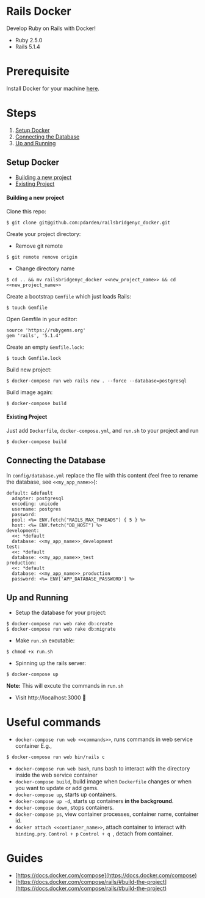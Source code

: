 # Rails Docker
Develop Ruby on Rails with Docker!

* Ruby 2.5.0
* Rails 5.1.4

# Prerequisite
Install Docker for your machine [here](https://www.docker.com/community-edition#/download).

# Steps
1. [Setup Docker](#setup-docker)
1. [Connecting the Database](#connecting-the-database)
1. [Up and Running](#up-and-running)

## Setup Docker
* [Building a new project](#building-a-new-project)
* [Existing Project](#existing-project)
#### Building a new project

Clone this repo:
```
$ git clone git@github.com:pdarden/railsbridgenyc_docker.git
```

Create your project directory:
* Remove git remote
```
$ git remote remove origin
```
* Change directory name
```
$ cd .. && mv railsbridgenyc_docker <<new_project_name>> && cd <<new_project_name>>
```

Create a bootstrap `Gemfile` which just loads Rails:
```
$ touch Gemfile
```
Open Gemfile in your editor:
```
source 'https://rubygems.org'
gem 'rails', '5.1.4'
```

Create an empty `Gemfile.lock`:
```
$ touch Gemfile.lock
```

Build new project:
```
$ docker-compose run web rails new . --force --database=postgresql
```

Build image again:
```
$ docker-compose build
```

#### Existing Project
Just add `Dockerfile`, `docker-compose.yml`, and `run.sh` to your project and run
```
$ docker-compose build
```

## Connecting the Database
In `config/database.yml` replace the file with this content (feel free to rename the database, see `<<my_app_name>>`):
```
default: &default
  adapter: postgresql
  encoding: unicode
  username: postgres
  password:
  pool: <%= ENV.fetch("RAILS_MAX_THREADS") { 5 } %>
  host: <%= ENV.fetch("DB_HOST") %>
development:
  <<: *default
  database: <<my_app_name>>_development
test:
  <<: *default
  database: <<my_app_name>>_test
production:
  <<: *default
  database: <<my_app_name>>_production
  password: <%= ENV['APP_DATABASE_PASSWORD'] %>
```

## Up and Running
* Setup the database for your project:
```
$ docker-compose run web rake db:create
$ docker-compose run web rake db:migrate
```
* Make `run.sh` excutable:
```
$ chmod +x run.sh
```
* Spinning up the rails server:
```
$ docker-compose up
```
**Note:** This will excute the commands in `run.sh`
* Visit http://localhost:3000  :rocket:

# Useful commands
* `docker-compose run web <<commands>>`, runs commands in web service container
E.g.,
```
$ docker-compose run web bin/rails c
```
* `docker-compose run web bash`, runs bash to interact with the directory inside the web service container
* `docker-compose build`, build image when `Dockerfile` changes or when you want
  to update or add gems.
* `docker-compose up`, starts up containers.
* `docker-compose up -d`, starts up containers **in the background**.
* `docker-compose down`, stops containers.
* `docker-compose ps`, view container processes, container name, container id.
* `docker attach <<contianer_name>>`, attach container to interact with
  `binding.pry`. `Control + p` `Control + q `, detach from container.

# Guides
* [https://docs.docker.com/compose](https://docs.docker.com/compose)
* [https://docs.docker.com/compose/rails/#build-the-project](https://docs.docker.com/compose/rails/#build-the-project)
